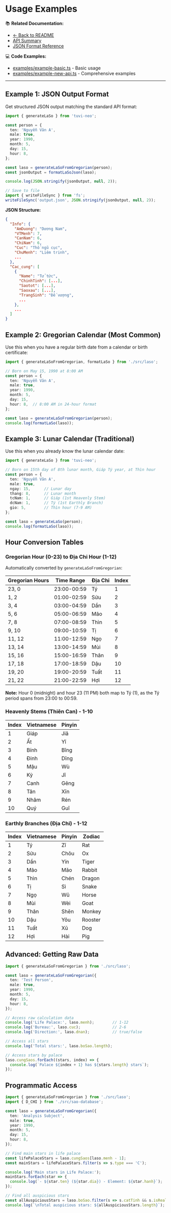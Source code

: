 # Usage Examples

📚 **Related Documentation:**
- [← Back to README](../README.md)
- [API Summary](API-SUMMARY.md)
- [JSON Format Reference](JSON_FORMAT.md)

💻 **Code Examples:**
- [examples/example-basic.ts](../examples/example-basic.ts) - Basic usage
- [examples/example-new-api.ts](../examples/example-new-api.ts) - Comprehensive examples

---

## Example 1: JSON Output Format

Get structured JSON output matching the standard API format:

```typescript
import { generateLaSo } from 'tuvi-neo';

const person = {
  ten: 'Nguyễn Văn A',
  male: true,
  year: 1990,
  month: 5,
  day: 15,
  hour: 8,
};

const laso = generateLaSoFromGregorian(person);
const jsonOutput = formatLaSoJson(laso);

console.log(JSON.stringify(jsonOutput, null, 2));

// Save to file
import { writeFileSync } from 'fs';
writeFileSync('output.json', JSON.stringify(jsonOutput, null, 2));
```

**JSON Structure:**
```json
{
  "Info": {
    "AmDuong": "Dương Nam",
    "VTMenh": 7,
    "CanNam": 6,
    "ChiNam": 6,
    "Cuc": "Thổ ngũ cục",
    "ChuMenh": "Liêm trinh",
    ...
  },
  "Cac_cung": [
    {
      "Name": "Tử tức",
      "ChinhTinh": [...],
      "Saotot": [...],
      "Saoxau": [...],
      "TrangSinh": "Đế vượng",
      ...
    },
    ...
  ]
}
```

## Example 2: Gregorian Calendar (Most Common)

Use this when you have a regular birth date from a calendar or birth certificate:

```typescript
import { generateLaSoFromGregorian, formatLaSo } from './src/laso';

// Born on May 15, 1990 at 8:00 AM
const person = {
  ten: 'Nguyễn Văn A',
  male: true,
  year: 1990,
  month: 5,
  day: 15,
  hour: 8,  // 8:00 AM in 24-hour format
};

const laso = generateLaSoFromGregorian(person);
console.log(formatLaSo(laso));
```

## Example 3: Lunar Calendar (Traditional)

Use this when you already know the lunar calendar date:

```typescript
import { generateLaSo } from 'tuvi-neo';

// Born on 15th day of 8th lunar month, Giáp Tý year, at Thìn hour
const person = {
  ten: 'Nguyễn Văn A',
  male: true,
  ngay: 15,      // Lunar day
  thang: 8,      // Lunar month
  tcNam: 1,      // Giáp (1st Heavenly Stem)
  dcNam: 1,      // Tý (1st Earthly Branch)
  gio: 5,        // Thìn hour (7-9 AM)
};

const laso = generateLaSo(person);
console.log(formatLaSo(laso));
```

## Hour Conversion Tables

### Gregorian Hour (0-23) to Địa Chi Hour (1-12)

Automatically converted by `generateLaSoFromGregorian`:

| Gregorian Hours | Time Range | Địa Chi | Index |
|-----------------|------------|---------|-------|
| 23, 0 | 23:00-00:59 | Tý | 1 |
| 1, 2 | 01:00-02:59 | Sửu | 2 |
| 3, 4 | 03:00-04:59 | Dần | 3 |
| 5, 6 | 05:00-06:59 | Mão | 4 |
| 7, 8 | 07:00-08:59 | Thìn | 5 |
| 9, 10 | 09:00-10:59 | Tị | 6 |
| 11, 12 | 11:00-12:59 | Ngọ | 7 |
| 13, 14 | 13:00-14:59 | Mùi | 8 |
| 15, 16 | 15:00-16:59 | Thân | 9 |
| 17, 18 | 17:00-18:59 | Dậu | 10 |
| 19, 20 | 19:00-20:59 | Tuất | 11 |
| 21, 22 | 21:00-22:59 | Hợi | 12 |

**Note:** Hour 0 (midnight) and hour 23 (11 PM) both map to Tý (1), as the Tý period spans from 23:00 to 00:59.

### Heavenly Stems (Thiên Can) - 1-10

| Index | Vietnamese | Pinyin |
|-------|-----------|--------|
| 1 | Giáp | Jiǎ |
| 2 | Ất | Yǐ |
| 3 | Bính | Bǐng |
| 4 | Đinh | Dīng |
| 5 | Mậu | Wù |
| 6 | Kỷ | Jǐ |
| 7 | Canh | Gēng |
| 8 | Tân | Xīn |
| 9 | Nhâm | Rén |
| 10 | Quý | Guǐ |

### Earthly Branches (Địa Chi) - 1-12

| Index | Vietnamese | Pinyin | Zodiac |
|-------|-----------|--------|--------|
| 1 | Tý | Zǐ | Rat |
| 2 | Sửu | Chǒu | Ox |
| 3 | Dần | Yín | Tiger |
| 4 | Mão | Mǎo | Rabbit |
| 5 | Thìn | Chén | Dragon |
| 6 | Tị | Sì | Snake |
| 7 | Ngọ | Wǔ | Horse |
| 8 | Mùi | Wèi | Goat |
| 9 | Thân | Shēn | Monkey |
| 10 | Dậu | Yǒu | Rooster |
| 11 | Tuất | Xū | Dog |
| 12 | Hợi | Hài | Pig |

## Advanced: Getting Raw Data

```typescript
import { generateLaSoFromGregorian } from './src/laso';

const laso = generateLaSoFromGregorian({
  ten: 'Test Person',
  male: true,
  year: 1990,
  month: 5,
  day: 15,
  hour: 8,
});

// Access raw calculation data
console.log('Life Palace:', laso.menh);        // 1-12
console.log('Bureau:', laso.cuc);              // 2-6
console.log('Direction:', laso.dnan);          // true/false

// Access all stars
console.log('Total stars:', laso.boSao.length);

// Access stars by palace
laso.cungSaos.forEach((stars, index) => {
  console.log(`Palace ${index + 1} has ${stars.length} stars`);
});
```

## Programmatic Access

```typescript
import { generateLaSoFromGregorian } from './src/laso';
import { D_CHI } from './src/sao-database';

const laso = generateLaSoFromGregorian({
  ten: 'Analysis Subject',
  male: true,
  year: 1990,
  month: 5,
  day: 15,
  hour: 8,
});

// Find main stars in life palace
const lifePalaceStars = laso.cungSaos[laso.menh - 1];
const mainStars = lifePalaceStars.filter(s => s.type === 'C');

console.log('Main stars in Life Palace:');
mainStars.forEach(star => {
  console.log(`- ${star.ten} (${star.dia}) - Element: ${star.hanh}`);
});

// Find all auspicious stars
const allAuspiciousStars = laso.boSao.filter(s => s.catTinh && s.isRealSao);
console.log(`\nTotal auspicious stars: ${allAuspiciousStars.length}`);
```
